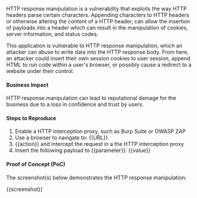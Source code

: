 HTTP response manipulation is a vulnerability that exploits the way HTTP headers parse certain characters. Appending characters to HTTP headers or otherwise altering the content of a HTTP header, can allow the insertion of payloads into a header which can result in the manipulation of cookies, server information, and status codes.

This application is vulnerable to HTTP response manipulation, which an attacker can abuse to write data into the HTTP response body. From here, an attacker could insert their own session cookies to user session, append HTML to run code within a user's browser, or possibly cause a redirect to a website under their control.

#### Business Impact

HTTP response manipulation can lead to reputational damage for the business due to a loss in confidence and trust by users.

#### Steps to Reproduce

1. Enable a HTTP interception proxy, such as Burp Suite or OWASP ZAP
1. Use a browser to navigate to: {{URL}}
1. {{action}} and intercept the request in a the HTTP interception proxy
1. Insert the following payload to {{parameter}}: {{value}}

#### Proof of Concept (PoC)

The screenshot(s) below demonstrates the HTTP response manipulation:

{{screenshot}}
